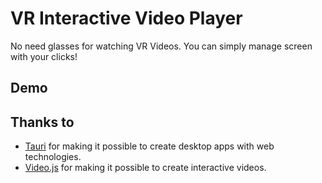 # VR Interactive Video Player

No need glasses for watching VR Videos. You can simply manage screen with your clicks!

## Demo


## Thanks to
- [Tauri](https://tauri.studio/en/) for making it possible to create desktop apps with web technologies.
- [Video.js](https://videojs.com/) for making it possible to create interactive videos.
